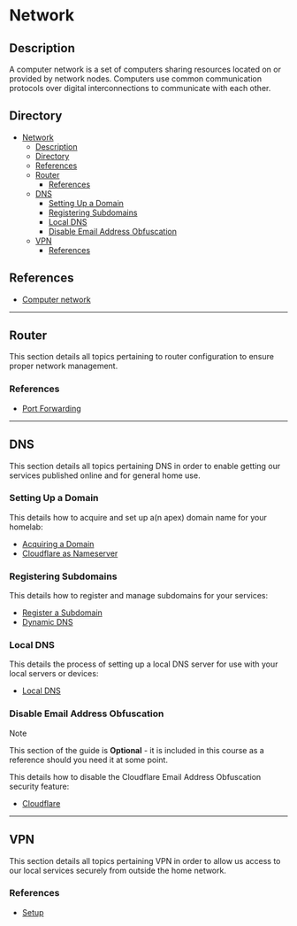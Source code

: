 # Network

## Description

A computer network is a set of computers sharing resources located on or provided by network nodes. Computers use common communication protocols over digital interconnections to communicate with each other.

## Directory

- [Network](#network)
  - [Description](#description)
  - [Directory](#directory)
  - [References](#references)
  - [Router](#router)
    - [References](#references-1)
  - [DNS](#dns)
    - [Setting Up a Domain](#setting-up-a-domain)
    - [Registering Subdomains](#registering-subdomains)
    - [Local DNS](#local-dns)
    - [Disable Email Address Obfuscation](#disable-email-address-obfuscation)
  - [VPN](#vpn)
    - [References](#references-2)

## References

- [Computer network](https://en.wikipedia.org/wiki/Computer_network)

---

## Router

This section details all topics pertaining to router configuration to ensure proper network management.

### References

- [Port Forwarding](../topics/router.md#port-forwarding)

---

## DNS

This section details all topics pertaining DNS in order to enable getting our services published online and for general home use.

### Setting Up a Domain

This details how to acquire and set up a(n apex) domain name for your homelab:

- [Acquiring a Domain](../topics/dns.md#acquiring-a-domain)
- [Cloudflare as Nameserver](../topics/dns.md#cloudflare-as-nameserver)

### Registering Subdomains

This details how to register and manage subdomains for your services:

- [Register a Subdomain](../topics/dns.md#register-a-subdomain)
- [Dynamic DNS](../topics/dns.md#dynamic-dns)

### Local DNS

This details the process of setting up a local DNS server for use with your local servers or devices:

- [Local DNS](../topics/dns.md#local-dns)

### Disable Email Address Obfuscation

> [!NOTE]  
> This section of the guide is **Optional** - it is included in this course as a reference should you need it at some point.

This details how to disable the Cloudflare Email Address Obfuscation security feature:

- [Cloudflare](../topics/cloudflare.md#disable-email-address-obfuscation)

---

## VPN

This section details all topics pertaining VPN in order to allow us access to our local services securely from outside the home network.

### References

- [Setup](../topics/vpn.md#setup)
